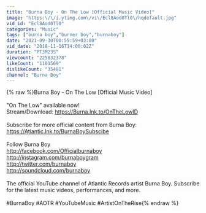 ```yaml
---
title: "Burna Boy - On The Low [Official Music Video]"
image: "https:\/\/i.ytimg.com\/vi\/Ecl8Aod0Tl0\/hqdefault.jpg"
vid_id: "Ecl8Aod0Tl0"
categories: "Music"
tags: ["burna boy","burner boy","burnaboy"]
date: "2021-09-30T00:59:59+03:00"
vid_date: "2018-11-16T14:00:02Z"
duration: "PT3M23S"
viewcount: "225832378"
likeCount: "1101569"
dislikeCount: "35481"
channel: "Burna Boy"
---
```

{% raw %}Burna Boy - On The Low [Official Music Video]<br /><br />&quot;On The Low&quot; available now! <br />Stream/Download:  <a rel="nofollow" target="blank" href="https://Burna.lnk.to/OnTheLowID">https://Burna.lnk.to/OnTheLowID</a><br /><br />Subscribe for more official content from Burna Boy: <a rel="nofollow" target="blank" href="https://Atlantic.lnk.to/BurnaBoySubscibe">https://Atlantic.lnk.to/BurnaBoySubscibe</a><br /><br />Follow Burna Boy<br /><a rel="nofollow" target="blank" href="http://facebook.com/Officialburnaboy">http://facebook.com/Officialburnaboy</a><br /><a rel="nofollow" target="blank" href="http://instagram.com/burnaboygram">http://instagram.com/burnaboygram</a><br /><a rel="nofollow" target="blank" href="http://twitter.com/burnaboy">http://twitter.com/burnaboy</a><br /><a rel="nofollow" target="blank" href="http://soundcloud.com/burnaboy">http://soundcloud.com/burnaboy</a><br /><br />The official YouTube channel of Atlantic Records artist Burna Boy. Subscribe for the latest music videos, performances, and more.<br /><br />#BurnaBoy #AOTR #YouTubeMusic #ArtistOnTheRise{% endraw %}
